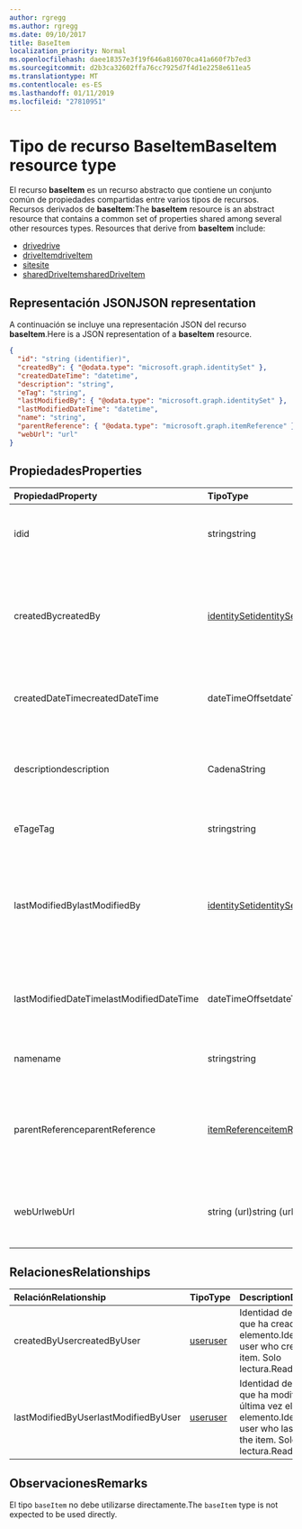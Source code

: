 ```yaml
---
author: rgregg
ms.author: rgregg
ms.date: 09/10/2017
title: BaseItem
localization_priority: Normal
ms.openlocfilehash: daee18357e3f19f646a816070ca41a660f7b7ed3
ms.sourcegitcommit: d2b3ca32602ffa76cc7925d7f4d1e2258e611ea5
ms.translationtype: MT
ms.contentlocale: es-ES
ms.lasthandoff: 01/11/2019
ms.locfileid: "27810951"
---
```

# <a name="baseitem-resource-type"></a><span data-ttu-id="7e385-102">Tipo de recurso BaseItem</span><span class="sxs-lookup"><span data-stu-id="7e385-102">BaseItem resource type</span></span>

<span data-ttu-id="7e385-p101">El recurso **baseItem** es un recurso abstracto que contiene un conjunto común de propiedades compartidas entre varios tipos de recursos. Recursos derivados de **baseItem**:</span><span class="sxs-lookup"><span data-stu-id="7e385-p101">The **baseItem** resource is an abstract resource that contains a common set of properties shared among several other resources types. Resources that derive from **baseItem** include:</span></span>

* [<span data-ttu-id="7e385-105">drive</span><span class="sxs-lookup"><span data-stu-id="7e385-105">drive</span></span>](drive.md)
* [<span data-ttu-id="7e385-106">driveItem</span><span class="sxs-lookup"><span data-stu-id="7e385-106">driveItem</span></span>](driveitem.md)
* [<span data-ttu-id="7e385-107">site</span><span class="sxs-lookup"><span data-stu-id="7e385-107">site</span></span>](site.md)
* [<span data-ttu-id="7e385-108">sharedDriveItem</span><span class="sxs-lookup"><span data-stu-id="7e385-108">sharedDriveItem</span></span>](shareddriveitem.md)

## <a name="json-representation"></a><span data-ttu-id="7e385-109">Representación JSON</span><span class="sxs-lookup"><span data-stu-id="7e385-109">JSON representation</span></span>

<span data-ttu-id="7e385-110">A continuación se incluye una representación JSON del recurso **baseItem**.</span><span class="sxs-lookup"><span data-stu-id="7e385-110">Here is a JSON representation of a **baseItem** resource.</span></span>

<!-- {
  "blockType": "resource",
  "optionalProperties": [ "createdBy", "lastModifiedBy", "description", "parentReference", "webUrl" ],
  "keyProperty": "id",
  "abstract": true,
  "baseType": "microsoft.graph.entity",
  "@odata.type": "microsoft.graph.baseItem"
}-->

```json
{
  "id": "string (identifier)",
  "createdBy": { "@odata.type": "microsoft.graph.identitySet" },
  "createdDateTime": "datetime",
  "description": "string",
  "eTag": "string",
  "lastModifiedBy": { "@odata.type": "microsoft.graph.identitySet" },
  "lastModifiedDateTime": "datetime",
  "name": "string",
  "parentReference": { "@odata.type": "microsoft.graph.itemReference" },
  "webUrl": "url"
}
```

## <a name="properties"></a><span data-ttu-id="7e385-111">Propiedades</span><span class="sxs-lookup"><span data-stu-id="7e385-111">Properties</span></span>

| <span data-ttu-id="7e385-112">Propiedad</span><span class="sxs-lookup"><span data-stu-id="7e385-112">Property</span></span>             | <span data-ttu-id="7e385-113">Tipo</span><span class="sxs-lookup"><span data-stu-id="7e385-113">Type</span></span>              | <span data-ttu-id="7e385-114">Descripción</span><span class="sxs-lookup"><span data-stu-id="7e385-114">Description</span></span>                                                                            |
| :------------------- | :---------------- | :------------------------------------------------------------------------------------- |
| <span data-ttu-id="7e385-115">id</span><span class="sxs-lookup"><span data-stu-id="7e385-115">id</span></span>                   | <span data-ttu-id="7e385-116">string</span><span class="sxs-lookup"><span data-stu-id="7e385-116">string</span></span>            | <span data-ttu-id="7e385-p102">El identificador único de la unidad. Solo lectura.</span><span class="sxs-lookup"><span data-stu-id="7e385-p102">The unique identifier of the drive. Read-only.</span></span>                                         |
| <span data-ttu-id="7e385-119">createdBy</span><span class="sxs-lookup"><span data-stu-id="7e385-119">createdBy</span></span>            | <span data-ttu-id="7e385-120">[identitySet][]</span><span class="sxs-lookup"><span data-stu-id="7e385-120">[identitySet][]</span></span>   | <span data-ttu-id="7e385-p103">Identidad del usuario, del dispositivo o de la aplicación que ha creado el elemento. Solo lectura.</span><span class="sxs-lookup"><span data-stu-id="7e385-p103">Identity of the user, device, or application which created the item. Read-only.</span></span>        |
| <span data-ttu-id="7e385-123">createdDateTime</span><span class="sxs-lookup"><span data-stu-id="7e385-123">createdDateTime</span></span>      | <span data-ttu-id="7e385-124">dateTimeOffset</span><span class="sxs-lookup"><span data-stu-id="7e385-124">dateTimeOffset</span></span>    | <span data-ttu-id="7e385-p104">Fecha y hora de creación del elemento. Solo lectura.</span><span class="sxs-lookup"><span data-stu-id="7e385-p104">Date and time of item creation. Read-only.</span></span>                                             |
| <span data-ttu-id="7e385-127">description</span><span class="sxs-lookup"><span data-stu-id="7e385-127">description</span></span>          | <span data-ttu-id="7e385-128">Cadena</span><span class="sxs-lookup"><span data-stu-id="7e385-128">String</span></span>            | <span data-ttu-id="7e385-129">Proporciona una descripción del elemento visible para el usuario.</span><span class="sxs-lookup"><span data-stu-id="7e385-129">Provides a user-visible description of the item.</span></span> <span data-ttu-id="7e385-130">Opcional.</span><span class="sxs-lookup"><span data-stu-id="7e385-130">Optional.</span></span>                             |
| <span data-ttu-id="7e385-131">eTag</span><span class="sxs-lookup"><span data-stu-id="7e385-131">eTag</span></span>                 | <span data-ttu-id="7e385-132">string</span><span class="sxs-lookup"><span data-stu-id="7e385-132">string</span></span>            | <span data-ttu-id="7e385-p106">ETag para el elemento. Solo lectura.</span><span class="sxs-lookup"><span data-stu-id="7e385-p106">ETag for the item. Read-only.</span></span>                                                          |
| <span data-ttu-id="7e385-135">lastModifiedBy</span><span class="sxs-lookup"><span data-stu-id="7e385-135">lastModifiedBy</span></span>       | <span data-ttu-id="7e385-136">[identitySet][]</span><span class="sxs-lookup"><span data-stu-id="7e385-136">[identitySet][]</span></span>   | <span data-ttu-id="7e385-p107">Identidad del usuario, el dispositivo y la aplicación que modificó por última vez el elemento. Solo lectura.</span><span class="sxs-lookup"><span data-stu-id="7e385-p107">Identity of the user, device, and application which last modified the item. Read-only.</span></span> |
| <span data-ttu-id="7e385-139">lastModifiedDateTime</span><span class="sxs-lookup"><span data-stu-id="7e385-139">lastModifiedDateTime</span></span> | <span data-ttu-id="7e385-140">dateTimeOffset</span><span class="sxs-lookup"><span data-stu-id="7e385-140">dateTimeOffset</span></span>    | <span data-ttu-id="7e385-p108">Fecha y hora de la última modificación del elemento. Solo lectura.</span><span class="sxs-lookup"><span data-stu-id="7e385-p108">Date and time the item was last modified. Read-only.</span></span>                                   |
| <span data-ttu-id="7e385-143">name</span><span class="sxs-lookup"><span data-stu-id="7e385-143">name</span></span>                 | <span data-ttu-id="7e385-144">string</span><span class="sxs-lookup"><span data-stu-id="7e385-144">string</span></span>            | <span data-ttu-id="7e385-p109">Nombre del elemento. Lectura y escritura.</span><span class="sxs-lookup"><span data-stu-id="7e385-p109">The name of the item. Read-write.</span></span>                                                      |
| <span data-ttu-id="7e385-147">parentReference</span><span class="sxs-lookup"><span data-stu-id="7e385-147">parentReference</span></span>      | <span data-ttu-id="7e385-148">[itemReference][]</span><span class="sxs-lookup"><span data-stu-id="7e385-148">[itemReference][]</span></span> | <span data-ttu-id="7e385-p110">Información primaria, si el elemento tiene un elemento primario. Lectura y escritura.</span><span class="sxs-lookup"><span data-stu-id="7e385-p110">Parent information, if the item has a parent. Read-write.</span></span>                              |
| <span data-ttu-id="7e385-151">webUrl</span><span class="sxs-lookup"><span data-stu-id="7e385-151">webUrl</span></span>               | <span data-ttu-id="7e385-152">string (url)</span><span class="sxs-lookup"><span data-stu-id="7e385-152">string (url)</span></span>      | <span data-ttu-id="7e385-p111">Dirección URL que muestra el recurso en el explorador. Solo lectura.</span><span class="sxs-lookup"><span data-stu-id="7e385-p111">URL that displays the resource in the browser. Read-only.</span></span>                              |

## <a name="relationships"></a><span data-ttu-id="7e385-155">Relaciones</span><span class="sxs-lookup"><span data-stu-id="7e385-155">Relationships</span></span>

| <span data-ttu-id="7e385-156">Relación</span><span class="sxs-lookup"><span data-stu-id="7e385-156">Relationship</span></span>       | <span data-ttu-id="7e385-157">Tipo</span><span class="sxs-lookup"><span data-stu-id="7e385-157">Type</span></span>     | <span data-ttu-id="7e385-158">Description</span><span class="sxs-lookup"><span data-stu-id="7e385-158">Description</span></span>
|:-------------------|:---------|:---------------------------------------------
| <span data-ttu-id="7e385-159">createdByUser</span><span class="sxs-lookup"><span data-stu-id="7e385-159">createdByUser</span></span>      | <span data-ttu-id="7e385-160">[user][]</span><span class="sxs-lookup"><span data-stu-id="7e385-160">[user][]</span></span> | <span data-ttu-id="7e385-161">Identidad del usuario que ha creado el elemento.</span><span class="sxs-lookup"><span data-stu-id="7e385-161">Identity of the user who created the item.</span></span> <span data-ttu-id="7e385-162">Solo lectura.</span><span class="sxs-lookup"><span data-stu-id="7e385-162">Read-only.</span></span>
| <span data-ttu-id="7e385-163">lastModifiedByUser</span><span class="sxs-lookup"><span data-stu-id="7e385-163">lastModifiedByUser</span></span> | <span data-ttu-id="7e385-164">[user][]</span><span class="sxs-lookup"><span data-stu-id="7e385-164">[user][]</span></span> | <span data-ttu-id="7e385-165">Identidad del usuario que ha modificado por última vez el elemento.</span><span class="sxs-lookup"><span data-stu-id="7e385-165">Identity of the user who last modified the item.</span></span> <span data-ttu-id="7e385-166">Solo lectura.</span><span class="sxs-lookup"><span data-stu-id="7e385-166">Read-only.</span></span>

[identitySet]: identityset.md
[itemReference]: itemreference.md
[user]: user.md

## <a name="remarks"></a><span data-ttu-id="7e385-170">Observaciones</span><span class="sxs-lookup"><span data-stu-id="7e385-170">Remarks</span></span>

<span data-ttu-id="7e385-171">El tipo `baseItem` no debe utilizarse directamente.</span><span class="sxs-lookup"><span data-stu-id="7e385-171">The `baseItem` type is not expected to be used directly.</span></span>

<!-- uuid: 8fcb5dbc-d5aa-4681-8e31-b001d5168d79
2015-10-25 14:57:30 UTC -->
<!-- {
  "type": "#page.annotation",
  "description": "",
  "keywords": "",
  "section": "documentation",
  "tocPath": "Resources/BaseItem"
} -->
